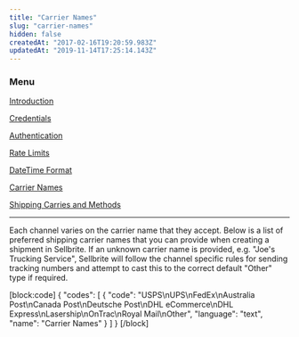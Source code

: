 ```yaml
---
title: "Carrier Names"
slug: "carrier-names"
hidden: false
createdAt: "2017-02-16T19:20:59.983Z"
updatedAt: "2019-11-14T17:25:14.143Z"
---
```

### Menu

[Introduction](introduction)

[Credentials](credentials)

[Authentication](authentication)

[Rate Limits](rate-limits)

[DateTime Format](datetime-format)

[Carrier Names](carrier-names)

[Shipping Carries and Methods](shipping-carries)

---
Each channel varies on the carrier name that they accept.  Below is a list of preferred shipping carrier names that you can provide when creating a shipment in Sellbrite.  If an unknown carrier name is provided, e.g. "Joe's Trucking Service", Sellbrite will follow the channel specific rules for sending tracking numbers and attempt to cast this to the correct default "Other" type if required.

[block:code]
{
  "codes": [
    {
      "code": "USPS\nUPS\nFedEx\nAustralia Post\nCanada Post\nDeutsche Post\nDHL eCommerce\nDHL Express\nLasership\nOnTrac\nRoyal Mail\nOther",
      "language": "text",
      "name": "Carrier Names"
    }
  ]
}
[/block]
